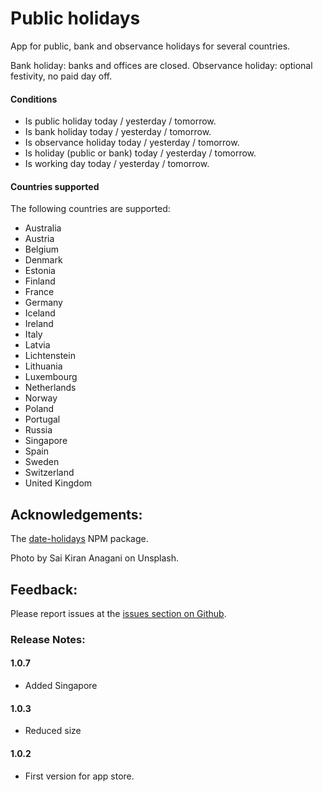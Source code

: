 # Public holidays

App for public, bank and observance holidays for several countries.

Bank holiday: banks and offices are closed.
Observance holiday: optional festivity, no paid day off.

#### Conditions

- Is public holiday today / yesterday / tomorrow.
- Is bank holiday today / yesterday / tomorrow.
- Is observance holiday today / yesterday / tomorrow.
- Is holiday (public or bank) today / yesterday / tomorrow.
- Is working day today / yesterday / tomorrow.

#### Countries supported

The following countries are supported:

- Australia
- Austria
- Belgium
- Denmark
- Estonia
- Finland
- France
- Germany
- Iceland
- Ireland
- Italy
- Latvia
- Lichtenstein
- Lithuania
- Luxembourg
- Netherlands
- Norway
- Poland
- Portugal
- Russia
- Singapore
- Spain
- Sweden
- Switzerland
- United Kingdom

## Acknowledgements:

The [date-holidays](https://www.npmjs.com/package/date-holidays) NPM package.

Photo by Sai Kiran Anagani on Unsplash.

## Feedback:

Please report issues at the [issues section on Github](https://github.com/balmli/no.almli.publicholidays/issues).

### Release Notes:

#### 1.0.7

- Added Singapore

#### 1.0.3

- Reduced size 

#### 1.0.2

- First version for app store.
